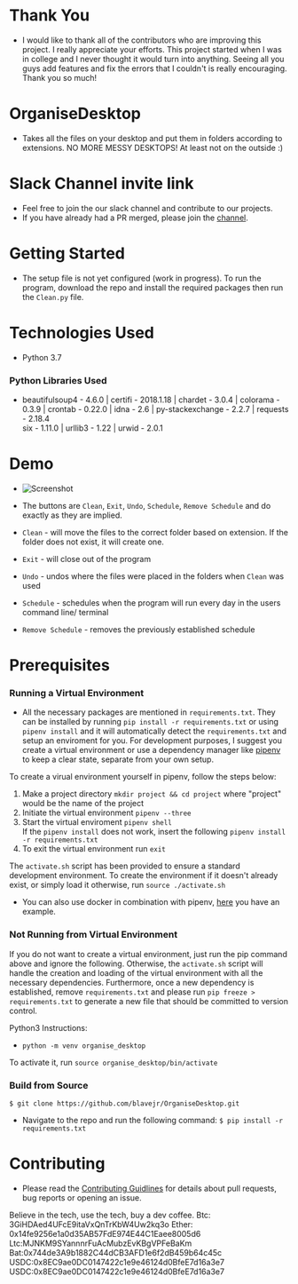 # Thank You

- I would like to thank all of the contributors who are improving this project. I really appreciate your efforts. This project started when I was in college and I never thought it would turn into anything. Seeing all you guys add features and fix the errors that I couldn't is really encouraging. Thank you so much!

# OrganiseDesktop

- Takes all the files on your desktop and put them in folders according to extensions. NO MORE MESSY DESKTOPS!
At least not on the outside :)

# Slack Channel invite link

- Feel free to join the our slack channel and contribute to our projects.
- If you have already had a PR merged, please join the [channel](https://join.slack.com/t/organisedesktop/shared_invite/enQtMzA2NTI2MTI0MzY4LWRlOWRjOGM0YTJmYjFiZGU3ZTUzM2M0MTA2N2U3MzljMmFhNGIyODlmZDg2N2E1Y2EwOWFiZjcxMzYzYjcyMTk).

# Getting Started

- The setup file is not yet configured (work in progress). To run the program, download
the repo and install the required packages then run the `Clean.py` file.

# Technologies Used
- Python 3.7  

### Python Libraries Used   ###
- beautifulsoup4 - 4.6.0 | certifi - 2018.1.18 | chardet - 3.0.4 | colorama - 0.3.9 | crontab - 0.22.0 |   idna - 2.6 | py-stackexchange - 2.2.7 | requests - 2.18.4  
six - 1.11.0 | urllib3 - 1.22 | urwid - 2.0.1  

# Demo
- ![Screenshot](demo1.png)

- The buttons are `Clean`, `Exit`, `Undo`, `Schedule`, `Remove Schedule` and do exactly as they are implied.

- `Clean` - will move the files to the correct folder based on extension. If the folder does not exist, it will create one.  
- `Exit` - will close out of the program  
- `Undo` - undos where the files were placed in the folders when `Clean`  was used  
- `Schedule` - schedules when the program will run every day in the users command line/ terminal  
- `Remove Schedule` - removes the previously established schedule

# Prerequisites
### Running a Virtual Environment ###
- All the necessary packages are mentioned in `requirements.txt`. They can be installed by running `pip install -r requirements.txt` or using ``pipenv install`` and it will automatically detect the `requirements.txt` and setup an enviroment for you. For development purposes, I suggest you create a
virtual environment or use a dependency manager like [pipenv](https://github.com/pypa/pipenv) to keep a clear state, separate from your own setup.    

To create a virual environment yourself in pipenv, follow the steps below:  
1. Make a project directory `mkdir project && cd project` where "project" would be the name of the project
2. Initiate the virtual environment `pipenv --three`
3. Start the virtual enviroment `pipenv shell`  
If the `pipenv install` does not work, insert the following `pipenv install -r requirements.txt`  
4. To exit the virtual environment run `exit`

The `activate.sh` script has been provided to ensure a standard development environment. To create the environment if it doesn't already exist, or simply load it otherwise, run `source ./activate.sh`

- You can also use docker in combination with pipenv, [here](https://github.com/dfederschmidt/docker-pipenv-sample) you have an example.
### Not Running from Virtual Environment ###
If you do not want to create a virtual environment, just run the pip command above and ignore the following. Otherwise, the `activate.sh` script will handle the creation and loading of the virtual environment with all the necessary dependencies. Furthermore, once a new dependency is established, remove `requirements.txt` and please run `pip freeze > requirements.txt` to generate a new file that should be committed to version control.

Python3 Instructions:
- `python -m venv organise_desktop`

To activate it, run `source organise_desktop/bin/activate`

### Build from Source

`$ git clone https://github.com/blavejr/OrganiseDesktop.git`
- Navigate to the repo and run the following command:
`$ pip install -r requirements.txt`

# Contributing
- Please read the [Contributing Guidlines](https://github.com/blavejr/OrganiseDesktop/blob/master/CONTRIBUTING.md) for details about pull requests, bug reports or opening an issue.

Believe in the tech, use the tech, buy a dev coffee.
Btc: 3GiHDAed4UFcE9itaVxQnTrKbW4Uw2kq3o
Ether: 0x14fe9256e1a0d35AB57FdE974E44C1Eaee8005d6
Ltc:MJNKM9SYannnrFuAcMubzEvKBgVPFeBaKm
Bat:0x744de3A9b1882C44dCB3AFD1e6f2dB459b64c45c
USDC:0x8EC9ae0DC0147422c1e9e46124d0BfeE7d16a3e7 
USDC:0x8EC9ae0DC0147422c1e9e46124d0BfeE7d16a3e7
